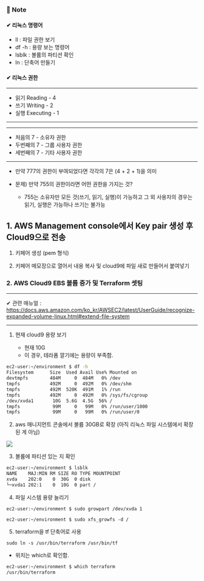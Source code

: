 ### 📖 Note
#### ✔ 리눅스 명령어

- ll : 파일 권한 보기
- df -h : 용량 보는 명령어
- lsblk : 볼륨의 파티션 확인
- ln : 단축어 만들기

#### ✔ 리눅스 권한

---

- 읽기 Reading - 4  
- 쓰기 Writing - 2  
- 실행 Executing - 1

---

---

- 처음의 7 - 소유자 권한  
- 두번째의 7 - 그룹 사용자 권한  
- 세번째의 7 - 기타 사용자 권한

---

- 만약 777의 권한이 부여되었다면 각각의 7은 (4 + 2 + 1)을 의미

- 문제) 만약 755의 권한이라면 어떤 권한을 가지는 것?  
	- 755는 소유자만 모든 것(쓰기, 읽기, 실행)이 가능하고 그 외 사용자의 경우는 읽기, 실행은 가능하나 쓰기는 불가능

## 1. AWS Management console에서 Key pair 생성 후 Cloud9으로 전송
1. 키페어 생성 (pem 형식)

2. 키페어 메모장으로 열어서 내용 복사 및 cloud9에 파일 새로 만들어서 붙여넣기

### 2. AWS Cloud9 EBS 볼륨 증가 및 Terraform 셋팅

---

✔ 관련 매뉴얼 : https://docs.aws.amazon.com/ko_kr/AWSEC2/latest/UserGuide/recognize-expanded-volume-linux.html#extend-file-system

---

1. 현재 cloud9 용량 보기

	- 현재 10G
	- 이 경우, 테라폼 깔기에는 용량이 부족함.

```bash
ec2-user:~/environment $ df -h
Filesystem      Size  Used Avail Use% Mounted on
devtmpfs        484M     0  484M   0% /dev
tmpfs           492M     0  492M   0% /dev/shm
tmpfs           492M  520K  491M   1% /run
tmpfs           492M     0  492M   0% /sys/fs/cgroup
/dev/xvda1       10G  5.6G  4.5G  56% /
tmpfs            99M     0   99M   0% /run/user/1000
tmpfs            99M     0   99M   0% /run/user/0
```

2. aws 매니지먼트 콘솔에서 볼륨 30GB로 확장 (아직 리눅스 파일 시스템에서 확장된 게 아님)

![](https://i.imgur.com/PUYHuhn.png)

3. 볼륨에 파티션 있는 지 확인

```bash
ec2-user:~/environment $ lsblk
NAME    MAJ:MIN RM SIZE RO TYPE MOUNTPOINT
xvda    202:0    0  30G  0 disk 
└─xvda1 202:1    0  10G  0 part /
```

4.  파일 시스템 용량 늘리기

```
ec2-user:~/environment $ sudo growpart /dev/xvda 1

ec2-user:~/environment $ sudo xfs_growfs -d /
```

5. terraform을 tf 단축어로 사용
```
sudo ln -s /usr/bin/terraform /usr/bin/tf
```
- 위치는 which로 확인함.
```bash
ec2-user:~/environment $ which terraform
/usr/bin/terraform
```
<!--stackedit_data:
eyJoaXN0b3J5IjpbLTE0NzA5NTI3MzJdfQ==
-->